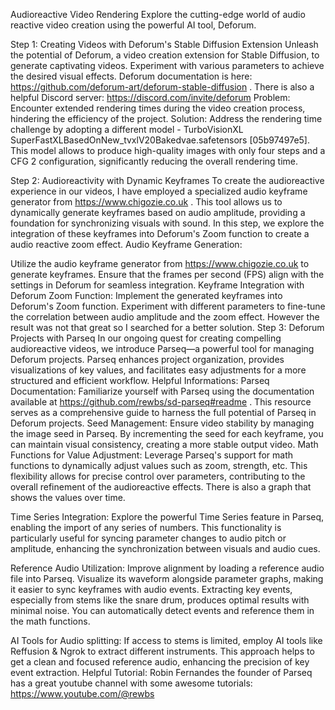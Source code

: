 Audioreactive Video Rendering
Explore the cutting-edge world of audio reactive video creation using the powerful AI tool, Deforum. 

Step 1: Creating Videos with Deforum's Stable Diffusion Extension
Unleash the potential of Deforum, a video creation extension for Stable Diffusion, to generate captivating videos. Experiment with various parameters to achieve the desired visual effects. Deforum documentation is here: https://github.com/deforum-art/deforum-stable-diffusion . There is also a helpful Discord server: https://discord.com/invite/deforum 
Problem:
Encounter extended rendering times during the video creation process, hindering the efficiency of the project.
Solution:
Address the rendering time challenge by adopting a different model - TurboVisionXL SuperFastXLBasedOnNew_tvxlV20Bakedvae.safetensors [05b97497e5]. This model allows to produce high-quality images with only four steps and a CFG 2 configuration, significantly reducing the overall rendering time.

Step 2: Audioreactivity with Dynamic Keyframes
To create the audioreactive experience in our videos, I have employed a specialized audio keyframe generator from https://www.chigozie.co.uk . This tool allows us to dynamically generate keyframes based on audio amplitude, providing a foundation for synchronizing visuals with sound. In this step, we explore the integration of these keyframes into Deforum's Zoom function to create a audio reactive zoom effect.
Audio Keyframe Generation:
 
Utilize the audio keyframe generator from https://www.chigozie.co.uk  to generate keyframes. Ensure that the frames per second (FPS) align with the settings in Deforum for seamless integration.
Keyframe Integration with Deforum Zoom Function:
Implement the generated keyframes into Deforum's Zoom function. Experiment with different parameters to fine-tune the correlation between audio amplitude and the zoom effect. However the result was not that great so I searched for a better solution.
Step 3: Deforum Projects with Parseq
In our ongoing quest for creating compelling audioreactive videos, we introduce Parseq—a powerful tool for managing Deforum projects. Parseq enhances project organization, provides visualizations of key values, and facilitates easy adjustments for a more structured and efficient workflow.
Helpful Informations:
Parseq Documentation: Familiarize yourself with Parseq using the documentation available at https://github.com/rewbs/sd-parseq#readme . This resource serves as a comprehensive guide to harness the full potential of Parseq in Deforum projects.
Seed Management: Ensure video stability by managing the image seed in Parseq. By incrementing the seed for each keyframe, you can maintain visual consistency, creating a more stable output video.
Math Functions for Value Adjustment: Leverage Parseq's support for math functions to dynamically adjust values such as zoom, strength, etc. This flexibility allows for precise control over parameters, contributing to the overall refinement of the audioreactive effects. There is also a graph that shows the values over time. 
 
 

Time Series Integration: Explore the powerful Time Series feature in Parseq, enabling the import of any series of numbers. This functionality is particularly useful for syncing parameter changes to audio pitch or amplitude, enhancing the synchronization between visuals and audio cues.



Reference Audio Utilization: Improve alignment by loading a reference audio file into Parseq. Visualize its waveform alongside parameter graphs, making it easier to sync keyframes with audio events. Extracting key events, especially from stems like the snare drum, produces optimal results with minimal noise. You can automatically detect events and reference them in the math functions. 
 
AI Tools for Audio splitting: If access to stems is limited, employ AI tools like Reffusion & Ngrok to extract different instruments. This approach helps to get a clean and focused reference audio, enhancing the precision of key event extraction.
Helpful Tutorial: Robin Fernandes the founder of Parseq has a great youtube channel with some awesome tutorials: https://www.youtube.com/@rewbs 



